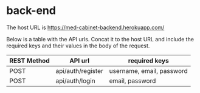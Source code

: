 # back-end

The host URL is https://med-cabinet-backend.herokuapp.com/

Below is a table with the API urls. Concat it to the host URL and include the required keys and their values in the body of the request.

| REST Method | API url  | required keys |
| ------------- | ------------- | ------------- |
| POST | api/auth/register  | username, email, password  |
| POST | api/auth/login  | email, password  |
